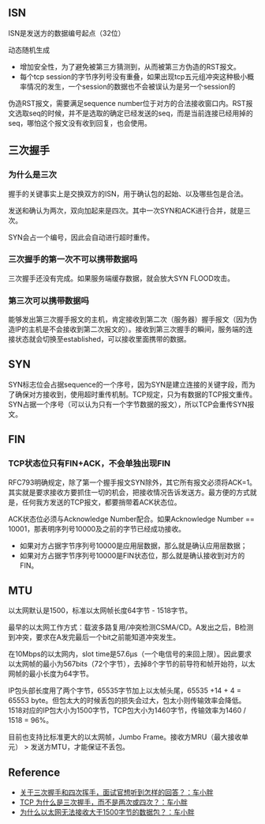 
## ISN

ISN是发送方的数据编号起点（32位）

动态随机生成
+ 增加安全性，为了避免被第三方猜测到，从而被第三方伪造的RST报文。
+ 每个tcp session的字节序列号没有重叠，如果出现tcp五元组冲突这种极小概率情况的发生，一个session的数据也不会被误认为是另一个session的

伪造RST报文，需要满足sequence number位于对方的合法接收窗口内。RST报文选取seq的时候，并不是选取的确定已经发送的seq，而是当前连接已经用掉的seq，哪怕这个报文没有收到回复，也会使用。

## 三次握手

### 为什么是三次

握手的关键事实上是交换双方的ISN，用于确认包的起始、以及哪些包是合法。

发送和确认为两次，双向加起来是四次。其中一次SYN和ACK进行合并，就是三次。

SYN会占一个编号，因此会自动进行超时重传。

### 三次握手的第一次不可以携带数据吗

三次握手还没有完成。如果服务端缓存数据，就会放大SYN FLOOD攻击。

### 第三次可以携带数据吗

能够发出第三次握手报文的主机，肯定接收到第二次（服务器）握手报文（因为伪造IP的主机是不会接收到第二次报文的）。接收到第三次握手的瞬间，服务端的连接状态就会切换至established，可以接收里面携带的数据。

## SYN

SYN标志位会占据sequence的一个序号，因为SYN是建立连接的关键字段，而为了确保对方接收到，使用超时重传机制。TCP规定，只为有数据的TCP报文重传。SYN占据一个序号（可以认为只有一个字节数据的报文），所以TCP会重传SYN报文。

## FIN

### TCP状态位只有FIN+ACK，不会单独出现FIN

RFC793明确规定，除了第一个握手报文SYN除外，其它所有报文必须将ACK=1。其实就是要求接收方要抓住一切的机会，把接收情况告诉发送方。最方便的方式就是，任何我方发送的TCP报文，都要捎带着ACK状态位。

ACK状态位必须与Acknowledge Number配合。如果Acknowledge Number == 10001，那表明序列号10000及之前的字节已经成功接收。

+ 如果对方占据字节序列号10000是应用层数据，那么就是确认应用层数据；
+ 如果对方占据字节序列号10000是FIN状态位，那么就是确认接收到对方的FIN。

## MTU

以太网默认是1500，标准以太网帧长度64字节 - 1518字节。

最早的以太网工作方式：载波多路复用/冲突检测CSMA/CD。A发出之后，B检测到冲突，要求在A发完最后一个bit之前能知道冲突发生。

在10Mbps的以太网内，slot time是57.6μs（一个电信号的来回上限）。因此要求以太网帧的最小为567bits（72个字节），去掉8个字节的前导符和帧开始符，以太网帧的最小长度为64字节。

IP包头部长度用了两个字节，65535字节加上以太帧头尾，65535 +14 + 4 = 65553 byte。但包太大的时候丢包的损失会过大，包太小则传输效率会降低。1518对应的IP包大小为1500字节，TCP包大小为1460字节，传输效率为1460 / 1518 = 96%。

目前也支持比标准更大的以太网帧，Jumbo Frame。接收方MRU（最大接收单元） > 发送方MTU，才能保证不丢包。

## Reference

+ [关于三次握手和四次挥手，面试官想听到怎样的回答？：车小胖](https://www.zhihu.com/question/271701044/answer/398114686)
+ [TCP 为什么是三次握手，而不是两次或四次？：车小胖](https://www.zhihu.com/question/24853633/answer/115173386)
+ [为什么以太网无法接收大于1500字节的数据包？：车小胖](https://www.zhihu.com/question/21524257)
